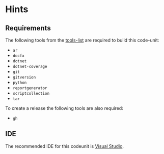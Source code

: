 # Hints

## Requirements

The following tools from the [tools-list](https://github.com/anionDev/ScriptCollection/blob/main/ScriptCollection/Other/Reference/ReferenceContent/Articles/RequirementsForCommonProjectStructure.md#Tools) are required to build this code-unit:

- `ar`
- `docfx`
- `dotnet`
- `dotnet-coverage`
- `git`
- `gitversion`
- `python`
- `reportgenerator`
- `scriptcollection`
- `tar`

To create a release the following tools are also required:

- `gh`

## IDE

The recommended IDE for this codeunit is [Visual Studio](https://visualstudio.com/).
